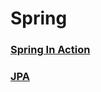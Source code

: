 # Spring

### [Spring In Action](./src/main/java/com/mook1594/spring/spring/in/action/README.md)
### [JPA](./src/main/java/com/mook1594/spring/jpa/README.md)
